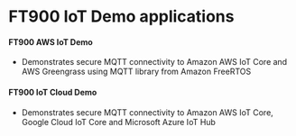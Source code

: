 # FT900 IoT Demo applications

#### FT900 AWS IoT Demo
- Demonstrates secure MQTT connectivity to Amazon AWS IoT Core and AWS Greengrass using MQTT library from Amazon FreeRTOS

#### FT900 IoT Cloud Demo
- Demonstrates secure MQTT connectivity to Amazon AWS IoT Core, Google Cloud IoT Core and Microsoft Azure IoT Hub
